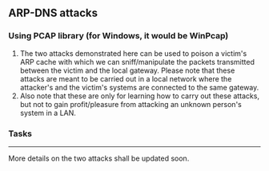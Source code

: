 ## ARP-DNS attacks
### Using PCAP library (for Windows, it would be WinPcap)

1.  The two attacks demonstrated here can be used to poison a victim's ARP cache with which we can sniff/manipulate the packets transmitted between the victim and the local gateway. Please note that these attacks are meant to be carried out in a local network where the attacker's and the victim's systems are connected to the same gateway.
2.  Also note that these are only for learning how to carry out these attacks, but not to gain profit/pleasure from attacking an unknown person's system in a LAN.

### Tasks
---------
More details on the two attacks shall be updated soon.
